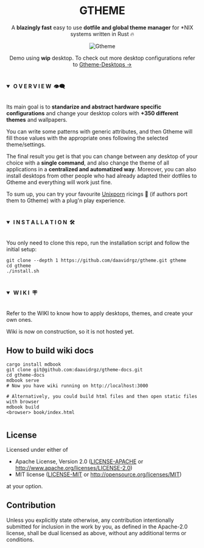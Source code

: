 <div align="center"> <h1><strong>GTHEME</strong></h1> </div>
<div align="center">

A **blazingly fast** easy to use **dotfile and global theme manager** for *NIX systems written in Rust 🔥

<!-- ![Ferris](screenshots/ferris.svg) -->
![Gtheme](screenshots/gtheme.gif)

Demo using **wip** desktop. To check out more desktop configurations refer to [Gtheme-Desktops →](https://github.com/daavidrgz/gtheme-desktops)

</div>

#

<details open>
<summary><strong>&nbsp;O V E R V I E W &nbsp;👁️‍🗨️</strong></summary>
<br>

Its main goal is to **standarize and abstract hardware specific configurations** and change your desktop colors
with **+350 different themes** and wallpapers.

You can write some patterns with generic attributes, and then Gtheme will fill those values with the appropriate ones following the selected theme/settings.

The final result you get is that you can change between any desktop of your choice with a **single command**, and also change the theme of all applications in a **centralized and automatized way**. Moreover, you can also install desktops from other people who had
already adapted their dotfiles to Gtheme and everything will work just fine.

To sum up, you can try your favourite [Unixporn](https://www.reddit.com/r/unixporn/) ricings 🍚 (if authors port them to Gtheme) with a plug'n play experience.
</details>

#

<details open>
<summary><strong>&nbsp;I N S T A L L A T I O N &nbsp;🛠</strong></summary>
<br>

You only need to clone this repo, run the installation script and follow the initial setup:

```console
git clone --depth 1 https://github.com/daavidrgz/gtheme.git gtheme 
cd gtheme
./install.sh
```
</details>

#

<details open>
<summary><strong>&nbsp;W I K I &nbsp;🪧</strong></summary>
<br>

Refer to the WIKI to know how to apply desktops, themes, and create your own ones.

Wiki is now on construction, so it is not hosted yet. 

## How to build wiki docs

```
cargo install mdbook
git clone git@github.com:daavidrgz/gtheme-docs.git
cd gtheme-docs
mdbook serve
# Now you have wiki running on http://localhost:3000

# Alternatively, you could build html files and then open static files with browser
mdbook build
<browser> book/index.html
```
</details>

#

## License

Licensed under either of

 * Apache License, Version 2.0
   ([LICENSE-APACHE](LICENSE-APACHE) or http://www.apache.org/licenses/LICENSE-2.0)
 * MIT license
   ([LICENSE-MIT](LICENSE-MIT) or http://opensource.org/licenses/MIT)

at your option.

## Contribution

Unless you explicitly state otherwise, any contribution intentionally submitted
for inclusion in the work by you, as defined in the Apache-2.0 license, shall be
dual licensed as above, without any additional terms or conditions.
